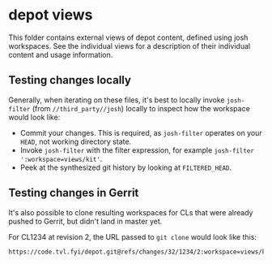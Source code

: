 depot views
===========

This folder contains external views of depot content, defined using
josh workspaces. See the individual views for a description of their
individual content and usage information.

Testing changes locally
-----------------------

Generally, when iterating on these files, it's best to locally invoke `josh-
filter` (from `//third_party//josh`) locally to inspect how the workspace would
look like:

  - Commit your changes. This is required, as `josh-filter` operates on your
    `HEAD`, not working directory state.
  - Invoke `josh-filter` with the filter expression,
    for example `josh-filter ':workspace=views/kit'`.
  - Peek at the synthesized git history by looking at `FILTERED_HEAD`.

Testing changes in Gerrit
-------------------------

It's also possible to clone resulting workspaces for CLs that were already
pushed to Gerrit, but didn't land in master yet.

For CL1234 at revision 2, the URL passed to `git clone` would look like this:

```
https://code.tvl.fyi/depot.git@refs/changes/32/1234/2:workspace=views/kit.git
````
